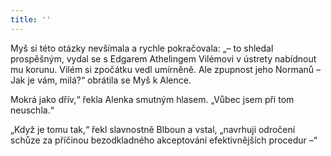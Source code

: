 ```yaml
---
title: ''
---
```


Myš si této otázky nevšímala a rychle pokračovala: „– to shledal prospěšným, vydal se s Edgarem Athelingem Vilémovi v ústrety nabídnout mu korunu. Vilém si zpočátku vedl umírněně. Ale zpupnost jeho Normanů – Jak je vám, milá?“ obrátila se Myš k Alence.

Mokrá jako dřív,“ řekla Alenka smutným hlasem. „Vůbec jsem při tom neuschla.“

„Když je tomu tak,“ řekl slavnostně Blboun a vstal, „navrhuji odročení schůze za příčinou bezodkladného akceptování efektivnějších procedur –“
